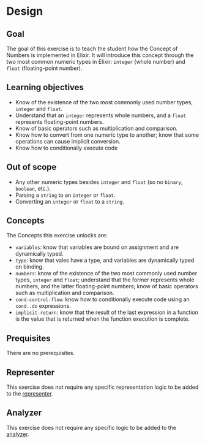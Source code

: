 # Design

## Goal

The goal of this exercise is to teach the student how the Concept of Numbers is implemented in Elixir. It will introduce this concept through the two most common numeric types in Elixir: `integer` (whole number) and `float` (floating-point number).

## Learning objectives

- Know of the existence of the two most commonly used number types, `integer` and `float`.
- Understand that an `integer` represents whole numbers, and a `float` represents floating-point numbers.
- Know of basic operators such as multiplication and comparison.
- Know how to convert from one numeric type to another; know that some operations can cause implicit conversion.
- Know how to conditionally execute code

## Out of scope

- Any other numeric types besides `integer` and `float` (so no `binary`, `boolean`, etc.).
- Parsing a `string` to an `integer` or `float`.
- Converting an `integer` or `float` to a `string`.

## Concepts

The Concepts this exercise unlocks are:

- `variables`: know that variables are bound on assignment and are dynamically typed.
- `type`: know that vales have a type, and variables are dynamically typed on binding.
- `numbers`: know of the existence of the two most commonly used number types, `integer` and `float`; understand that the former represents whole numbers, and the latter floating-point numbers; know of basic operators such as multiplication and comparison.
- `cond-control-flow`: know how to conditionally execute code using an `cond..do` expressions.
- `implicit-return`: know that the result of the last expression in a function is the value that is returned when the function execution is complete.

## Prequisites

There are no prerequisites.

## Representer

This exercise does not require any specific representation logic to be added to the [representer][representer].

## Analyzer

This exercise does not require any specific logic to be added to the [analyzer][analyzer].

[analyzer]: https://github.com/exercism/elixir-analyzer
[representer]: https://github.com/exercism/elixir-representer
